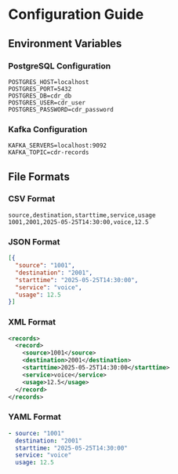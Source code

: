 # Configuration Guide

## Environment Variables

### PostgreSQL Configuration
```env
POSTGRES_HOST=localhost
POSTGRES_PORT=5432
POSTGRES_DB=cdr_db
POSTGRES_USER=cdr_user
POSTGRES_PASSWORD=cdr_password
```

### Kafka Configuration
```env
KAFKA_SERVERS=localhost:9092
KAFKA_TOPIC=cdr-records
```

## File Formats

### CSV Format
```csv
source,destination,starttime,service,usage
1001,2001,2025-05-25T14:30:00,voice,12.5
```

### JSON Format
```json
[{
  "source": "1001",
  "destination": "2001",
  "starttime": "2025-05-25T14:30:00",
  "service": "voice",
  "usage": 12.5
}]
```

### XML Format
```xml
<records>
  <record>
    <source>1001</source>
    <destination>2001</destination>
    <starttime>2025-05-25T14:30:00</starttime>
    <service>voice</service>
    <usage>12.5</usage>
  </record>
</records>
```

### YAML Format
```yaml
- source: "1001"
  destination: "2001"
  starttime: "2025-05-25T14:30:00"
  service: "voice"
  usage: 12.5
```